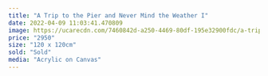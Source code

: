 ```yaml
---
title: "A Trip to the Pier and Never Mind the Weather I"
date: 2022-04-09 11:03:41.470809
image: https://ucarecdn.com/7460842d-a250-4469-80df-195e32900fdc/a-trip-to-the-pier-and-never-mind-the-weather-i.jpg
price: "2950"
size: "120 x 120cm"
sold: "Sold"
media: "Acrylic on Canvas"
---
```


